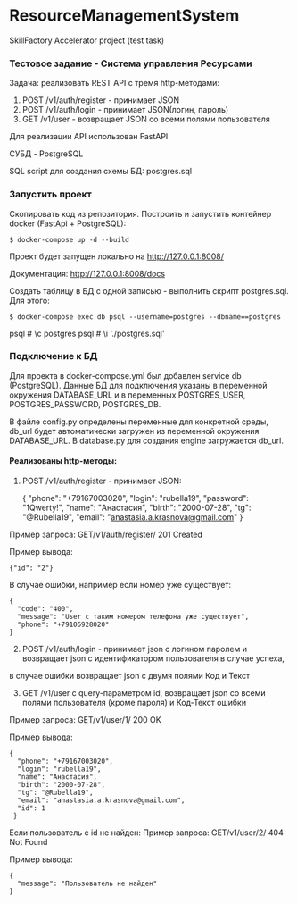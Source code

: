 # ResourceManagementSystem
SkillFactory Accelerator project (test task)

### Тестовое задание - Система управления Ресурсами
Задача: реализовать REST API с тремя http-методами:
1) POST /v1/auth/register - принимает JSON
2) POST /v1/auth/login - принимает JSON(логин, пароль)
3) GET /v1/user - возвращает JSON со всеми полями пользователя

Для реализации API использован FastAPI

СУБД - PostgreSQL

SQL script для создания схемы БД: postgres.sql

### Запустить проект
Скопировать код из репозитория.
Построить и запустить контейнер docker (FastApi + PostgreSQL):

    $ docker-compose up -d --build

Проект будет запущен локально на http://127.0.0.1:8008/

Документация: http://127.0.0.1:8008/docs

Создать таблицу в БД с одной записью - выполнить скрипт postgres.sql.
Для этого:
    

    $ docker-compose exec db psql --username=postgres --dbname==postgres
psql    # \c postgres
psql    # \i './postgres.sql'


### Подключение к БД
Для проекта в docker-compose.yml был добавлен service db (PostgreSQL).
Данные БД для подключения указаны в переменной окружения DATABASE_URL
и в переменных POSTGRES_USER, POSTGRES_PASSWORD, POSTGRES_DB.

В файле config.py определены переменные для конкретной среды,
db_url будет автоматически загружен из переменной окружения DATABASE_URL.
В database.py для создания engine загружается db_url.

#### Реализованы http-методы:
1) POST /v1/auth/register - принимает JSON:



    {
      "phone": "+79167003020",
      "login": "rubella19",
      "password": "1Qwerty!",
      "name": "Анастасия",
      "birth": "2000-07-28",
      "tg": "@Rubella19",
      "email": "anastasia.a.krasnova@gmail.com"
    }

Пример запроса: GET/v1/auth/register/   201 Created

Пример вывода:


    {"id": "2"}

В случае ошибки, например если номер уже существует:

    {
      "code": "400",
      "message": "User с таким номером телефона уже существует",
      "phone": "+79106928020"
    }

2) POST /v1/auth/login - принимает json с логином паролем и возвращает
json с идентификатором пользователя в случае успеха,



в случае ошибки возвращает json с двумя полями Код и Текст



3) GET /v1/user
с query-параметром id, возвращает json со всеми полями пользователя
(кроме пароля) и Код-Текст ошибки

Пример запроса: GET/v1/user/1/  200 OK

Пример вывода:

    {
      "phone": "+79167003020",
      "login": "rubella19",
      "name": "Анастасия",
      "birth": "2000-07-28",
      "tg": "@Rubella19",
      "email": "anastasia.a.krasnova@gmail.com",
      "id": 1
     }

Если пользователь с id не найден:
Пример запроса: GET/v1/user/2/  404 Not Found

Пример вывода:

    {
      "message": "Пользователь не найден"
    }

